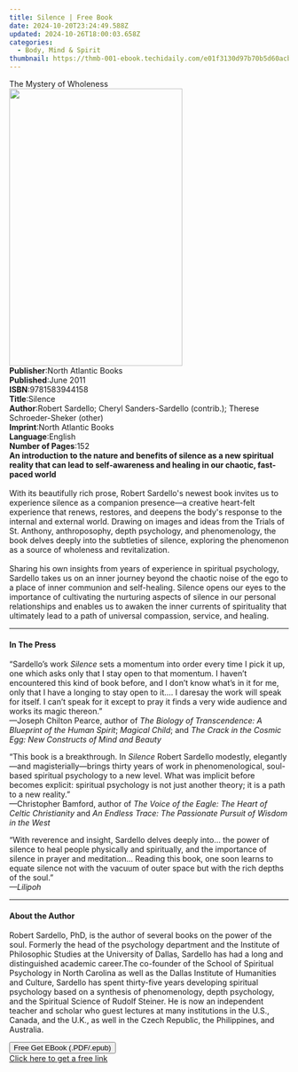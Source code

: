 ```yaml
---
title: Silence | Free Book
date: 2024-10-20T23:24:49.588Z
updated: 2024-10-26T18:00:03.658Z
categories:
  - Body, Mind & Spirit
thumbnail: https://thmb-001-ebook.techidaily.com/e01f3130d97b70b5d60acb6c68a528f4d78eeb5824d26919a539c6cf287c5e06.jpg
---
```

<main id="book-container">
  <div class="flex flex-col">
    <div class="book-brief flex-1 py-6 px-4 sm:p-6 md:py-10 md:px-8">
      <!-- brief-->
      <div class="book-brief-main">The Mystery of Wholeness</div>
    </div>
    <div
      class="book-meta-info flex-1 grid gap-4 col-start-1 col-end-3 row-start-1 sm:mb-6 sm:grid-cols-4 lg:gap-6 lg:col-start-2 lg:row-end-6 lg:row-span-6 lg:mb-0"
    >
      <div
        class="book-meta-info-left place-content-center mt-4 p-4 text-sm leading-6 col-start-2 col-span-2 dark:text-slate-400"
      >
        <img
          class="w-full h-500 object-cover rounded-lg sm:h-255 sm:col-span-2 lg:col-span-full"
          src="https://img-001-ebook.techidaily.com/b65ac0874f92825c24062a71654483fb49cf8b598cfea92dcbbaa7c4104b940e.jpg"
          alt=""
          width="312"
          height="500"
        />
      </div>
      <div
        class="book-meta-info-right mt-2 col-start-1 row-start-2 col-span-3 self-center"
      >
        <!-- meta data  -->
        <div class="flex flex-col px-4 md:px-8">
          <div class="flex-1">
            <strong>Publisher</strong>:<span class="px-2"
              >North Atlantic Books</span
            >
          </div>
          <div class="flex-1">
            <strong>Published</strong>:<span class="px-2">June 2011</span>
          </div>
          <div class="flex-1">
            <strong>ISBN</strong>:<span class="px-2">9781583944158</span>
          </div>
          <div class="flex-1">
            <strong>Title</strong>:<span class="px-2">Silence</span>
          </div>
          <div class="flex-1">
            <strong>Author</strong>:<span class="px-2"
              >Robert Sardello; Cheryl Sanders-Sardello (contrib.); Therese
              Schroeder-Sheker (other)</span
            >
          </div>
          <div class="flex-1">
            <strong>Imprint</strong>:<span class="px-2"
              >North Atlantic Books</span
            >
          </div>
          <div class="flex-1">
            <strong>Language</strong>:<span class="px-2">English</span>
          </div>
          <div class="flex-1">
            <strong>Number of Pages</strong>:<span class="px-2">152</span>
          </div>
        </div>
      </div>
    </div>
    <div class="book-description flex-1 py-6 px-4 sm:p-6 md:py-10 md:px-8">
      <div class="book-description-main">
        <div accordion-content="" id="description">
          <b
            >An introduction to the nature and benefits of silence as a new
            spiritual reality that can lead to self-awareness and healing in our
            chaotic, fast-paced world</b
          ><br /><br />With its beautifully rich prose, Robert Sardello's newest
          book invites us to experience silence as a companion presence—a
          creative heart-felt experience that renews, restores, and deepens the
          body's response to the internal and external world. Drawing on images
          and ideas from the Trials of St. Anthony, anthroposophy, depth
          psychology, and phenomenology, the book delves deeply into the
          subtleties of silence, exploring the phenomenon as a source of
          wholeness and revitalization.<br /><br />Sharing his own insights from
          years of experience in spiritual psychology, Sardello takes us on an
          inner journey beyond the chaotic noise of the ego to a place of inner
          communion and self-healing.&nbsp;Silence opens our eyes to the
          importance of cultivating the nurturing aspects of silence in our
          personal relationships and enables us to awaken the inner currents of
          spirituality that ultimately lead to a path of universal compassion,
          service, and healing.
        </div>
        <div class="accordion-fader"></div>
      </div>
    </div>
    <div class="book-excerpts flex-1 py-6 px-4 sm:p-6 md:py-10 md:px-8">
      <!-- excerpts-->
      <div class="book-excerpts-main">
        <hr />
        <h4 class="placeholder placeholder-heading">
          <span>In The Press</span>
        </h4>
        <p></p>
        <p>
          “Sardello’s work <i>Silence</i> sets a momentum into order every time
          I pick it up, one which asks only that I stay open to that momentum. I
          haven’t encountered this kind of book before, and I don’t know what’s
          in it for me, only that I have a longing to stay open to it.… I
          daresay the work will speak for itself. I can’t speak for it except to
          pray it finds a very wide audience and works its magic thereon.”<br />—Joseph
          Chilton Pearce, author of
          <i>The Biology of Transcendence: A Blueprint of the Human Spirit</i>;
          <i>Magical Child</i>; and
          <i>The Crack in the Cosmic Egg: New Constructs of Mind and Beauty</i>
        </p>
        <p>
          “This book is a breakthrough. In <i>Silence</i> Robert Sardello
          modestly, elegantly—and magisterially—brings thirty years of work in
          phenomenological, soul-based spiritual psychology to a new level. What
          was implicit before becomes explicit: spiritual psychology is not just
          another theory; it is a path to a new reality.”<br />—Christopher
          Bamford, author of
          <i>The Voice of the Eagle: The Heart of Celtic Christianity</i> and
          <i
            >An Endless Trace: The Passionate Pursuit of Wisdom in the West<br
          /></i>
        </p>
        <p>
          “With reverence and insight, Sardello delves deeply into… the power of
          silence to heal people physically and spiritually, and the importance
          of silence in prayer and meditation… Reading this book, one soon
          learns to equate silence not with the vacuum of outer space but with
          the rich depths of the soul.”<i><br />—Lilipoh</i>
        </p>
        <p></p>
      </div>
    </div>
    <div class="book-about-author flex-1 py-6 px-4 sm:p-6 md:py-10 md:px-8">
      <!-- about author-->
      <div class="book-main-author-main">
        <hr />
        <h4 class="placeholder placeholder-heading">
          <span>About the Author</span>
        </h4>
        <p>
          Robert Sardello, PhD, is the author of several books on the power of
          the soul. Formerly the head of the psychology department and the
          Institute of Philosophic Studies at the University of Dallas, Sardello
          has had a long and distinguished academic career.The co-founder of the
          School of Spiritual Psychology in North Carolina as well as the Dallas
          Institute of Humanities and Culture, Sardello has spent thirty-five
          years developing spiritual psychology based on a synthesis of
          phenomenology, depth psychology, and the Spiritual Science of Rudolf
          Steiner. He is now an independent teacher and scholar who guest
          lectures at many institutions in the U.S., Canada, and the U.K., as
          well in the Czech Republic, the Philippines, and Australia.
        </p>
      </div>
    </div>
    <div class="book-free-get flex-1 py-6 px-4 sm:p-6 md:py-10 md:px-8">
      <button
        id="btn-free-get"
        class="bg-blue-500 hover:bg-blue-700 text-white font-bold py-2 px-4 rounded"
      >
        Free Get EBook (.PDF/.epub)
      </button>
      <div id="countdown-display" class="px-2 text-lg mt-2"></div>
      <a
        id="free-link"
        class="hidden bg-blue-500 hover:bg-blue-700 text-white font-bold py-2 px-4 rounded"
        href="https://www.ebooks.com/en-us/book/683780/silence/robert-sardello/"
        target="_blank"
        >Click here to get a free link</a
      >
    </div>
    <script>
      let countdownTime = 0;
      let countdownInterval = null;
      document
        .getElementById('btn-free-get')
        .addEventListener('click', startCountdown);
      function startCountdown() {
        countdownTime = new Date().getTime() + 60000 * 3;
        countdownInterval = setInterval(updateCountdown, 1000);
        document.getElementById('btn-free-get').disabled = true;
        document
          .getElementById('btn-free-get')
          .classList.add('bg-gray-500', 'cursor-not-allowed');
      }
      function updateCountdown() {
        let currentTime = new Date().getTime();
        let timeLeft = countdownTime - currentTime;
        let secondsLeft = Math.floor(timeLeft / 1000);
        document.getElementById('countdown-display').innerHTML =
          `Remaining time: ${secondsLeft} seconds.`;
        if (secondsLeft <= 0) {
          clearInterval(countdownInterval);
          document.getElementById('btn-free-get').classList.add('hidden');
          document.getElementById('free-link').classList.remove('hidden');
          document.getElementById('countdown-display').innerHTML = '';
        }
      }
    </script>
  </div>
</main>

<ins class="adsbygoogle"
      style="display:block"
      data-ad-client="ca-pub-7571918770474297"
      data-ad-slot="8358498916"
      data-ad-format="auto"
      data-full-width-responsive="true"></ins>
    